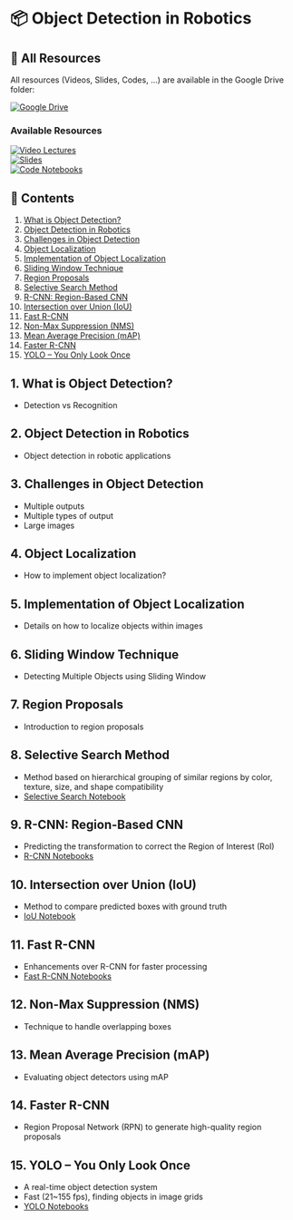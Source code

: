 # 📦 Object Detection in Robotics

## 📂 All Resources
All resources (Videos, Slides, Codes, ...) are available in the Google Drive folder:

[![Google Drive](https://img.shields.io/badge/Google%20Drive-Object%20Detection-blue?style=for-the-badge&logo=google-drive)](https://drive.google.com/drive/folders/1lGqNA5wn6I4rQVUUp4MW39OeAfhrEWAI?usp=sharing)

### Available Resources
[![Video Lectures](https://img.shields.io/badge/Video%20Lectures-Available-brightgreen?style=for-the-badge&logo=youtube)](https://drive.google.com/drive/folders/1lGqNA5wn6I4rQVUUp4MW39OeAfhrEWAI?usp=sharing)  
[![Slides](https://img.shields.io/badge/Slides-Available-orange?style=for-the-badge&logo=microsoft-powerpoint)](https://drive.google.com/drive/folders/1lGqNA5wn6I4rQVUUp4MW39OeAfhrEWAI?usp=sharing)  
[![Code Notebooks](https://img.shields.io/badge/Code%20Notebooks-Available-red?style=for-the-badge&logo=python)](https://drive.google.com/drive/folders/1lGqNA5wn6I4rQVUUp4MW39OeAfhrEWAI?usp=sharing)

## 📖 Contents

1. [What is Object Detection?](#1-what-is-object-detection)
2. [Object Detection in Robotics](#2-object-detection-in-robotics)
3. [Challenges in Object Detection](#3-challenges-in-object-detection)
4. [Object Localization](#4-object-localization)
5. [Implementation of Object Localization](#5-implementation-of-object-localization)
6. [Sliding Window Technique](#6-sliding-window-technique)
7. [Region Proposals](#7-region-proposals)
8. [Selective Search Method](#8-selective-search-method)
9. [R-CNN: Region-Based CNN](#9-r-cnn-region-based-cnn)
10. [Intersection over Union (IoU)](#10-intersection-over-union-iou)
11. [Fast R-CNN](#11-fast-r-cnn)
12. [Non-Max Suppression (NMS)](#12-non-max-suppression-nms)
13. [Mean Average Precision (mAP)](#13-mean-average-precision-map)
14. [Faster R-CNN](#14-faster-r-cnn)
15. [YOLO – You Only Look Once](#15-yolo-you-only-look-once)

## 1. What is Object Detection?
- Detection vs Recognition

## 2. Object Detection in Robotics
- Object detection in robotic applications

## 3. Challenges in Object Detection
- Multiple outputs
- Multiple types of output
- Large images

## 4. Object Localization
- How to implement object localization?

## 5. Implementation of Object Localization
- Details on how to localize objects within images

## 6. Sliding Window Technique
- Detecting Multiple Objects using Sliding Window

## 7. Region Proposals
- Introduction to region proposals

## 8. Selective Search Method
- Method based on hierarchical grouping of similar regions by color, texture, size, and shape compatibility
- [Selective Search Notebook](https://github.com/Alireza-Akhavan/object-detection-notebooks/blob/main/05-selective-search.ipynb)

## 9. R-CNN: Region-Based CNN
- Predicting the transformation to correct the Region of Interest (RoI)
- [R-CNN Notebooks](https://github.com/Alireza-Akhavan/object-detection-notebooks)

## 10. Intersection over Union (IoU)
- Method to compare predicted boxes with ground truth
- [IoU Notebook](https://github.com/Alireza-Akhavan/object-detection-notebooks/blob/main/07-Intersection-over-Union(IoU).ipynb)

## 11. Fast R-CNN
- Enhancements over R-CNN for faster processing
- [Fast R-CNN Notebooks](https://github.com/Alireza-Akhavan/object-detection-notebooks)

## 12. Non-Max Suppression (NMS)
- Technique to handle overlapping boxes

## 13. Mean Average Precision (mAP)
- Evaluating object detectors using mAP

## 14. Faster R-CNN
- Region Proposal Network (RPN) to generate high-quality region proposals

## 15. YOLO – You Only Look Once
- A real-time object detection system
- Fast (21~155 fps), finding objects in image grids
- [YOLO Notebooks](https://github.com/Alireza-Akhavan/object-detection-notebooks)
